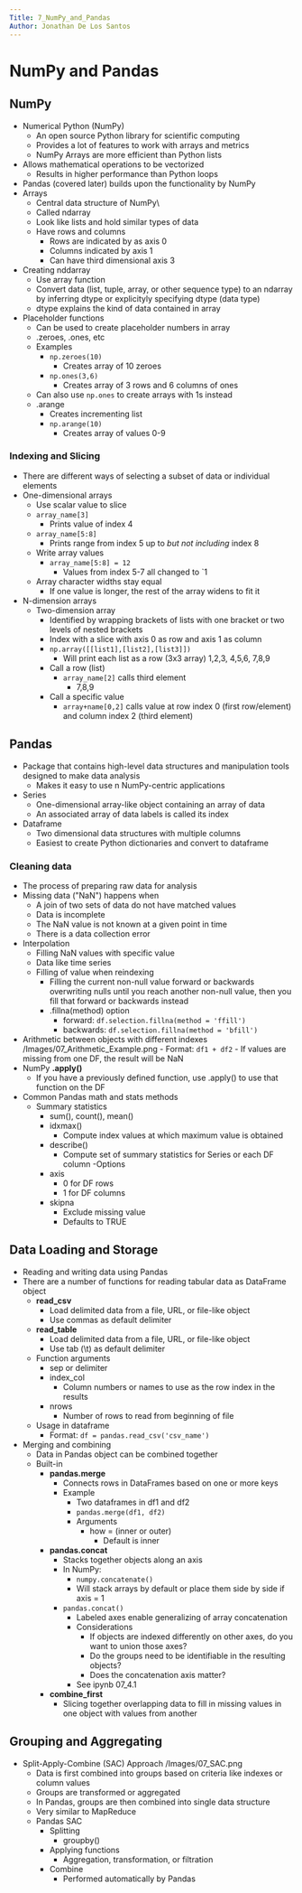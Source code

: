 ```yaml
---
Title: 7_NumPy_and_Pandas
Author: Jonathan De Los Santos
---
```

# NumPy and Pandas
## NumPy
- Numerical Python (NumPy)
	- An open source Python library for scientific computing
	- Provides a lot of features to work with arrays and metrics
	- NumPy Arrays are more efficient than Python lists
- Allows mathematical operations to be vectorized
	- Results in higher performance than Python loops
- Pandas (covered later) builds upon the functionality by NumPy
- Arrays
	- Central data structure of NumPy\
	- Called ndarray
	- Look like lists and hold similar types of data
	- Have rows and columns
		- Rows are indicated by as axis 0
		- Columns indicated by axis 1
		- Can have third dimensional axis 3
- Creating nddarray
	- Use array function
	- Convert data (list, tuple, array, or other sequence type) to an ndarray by inferring dtype or explicityly specifying dtype (data type)
	- dtype explains the kind of data contained in array
- Placeholder functions
	- Can be used to create placeholder numbers in array
	- .zeroes, .ones, etc
	- Examples
		- `np.zeroes(10)` 
			- Creates array of 10 zeroes
		- `np.ones(3,6)` 
			- Creates array of 3 rows and 6 columns of ones
	- Can also use `np.ones` to create arrays with 1s instead
	- .arange
		- Creates incrementing list
		- `np.arange(10)`
			- Creates array of values 0-9
### Indexing and Slicing
- There are different ways of selecting a subset of data or individual elements
- One-dimensional arrays
	- Use scalar value to slice
	- `array_name[3]`
		- Prints value of index 4
	- `array_name[5:8]`
		- Prints range from index 5 up to *but not including* index 8
	- Write array values
		- `array_name[5:8] = 12`
			- Values from index 5-7 all changed to `1
	- Array character widths stay equal
		- If one value is longer, the rest of the array widens to fit it
- N-dimension arrays
	- Two-dimension array
		- Identified by wrapping brackets of lists with one bracket or two levels of nested brackets
		- Index with a slice with axis 0 as row and axis 1 as column
		- `np.array([[list1],[list2],[list3]])`
			- Will print each list as a row (3x3 array)
				1,2,3,
				4,5,6,
				7,8,9
		- Call a row (list)
			- `array_name[2]` calls third element
				- 7,8,9
		- Call a specific value
			- `array+name[0,2]` calls value at row index 0 (first row/element) and column index 2 (third element)
## Pandas
- Package that contains high-level data structures and manipulation tools designed to make data analysis
	- Makes it easy to use n NumPy-centric applications
- Series
	- One-dimensional array-like object containing an array of data
	- An associated array of data labels is called its index
- Dataframe
	- Two dimensional data structures with multiple columns
	- Easiest to create Python dictionaries and convert to dataframe
### Cleaning data
- The process of preparing raw data for analysis
- Missing data ("NaN") happens when
	- A join of two sets of data do not have matched values
	- Data is incomplete
	- The NaN value is not known at a given point in time
	- There is a data collection error
- Interpolation
	- Filling NaN values with specific value
	- Data like time series
	- Filling of value when reindexing
		- Filling the current non-null value forward or backwards overwriting nulls until you reach another non-null value, then you fill that forward or backwards instead
		- .fillna(method) option
			- forward: `df.selection.fillna(method = 'ffill')`
			- backwards: `df.selection.fillna(method = 'bfill')`
- Arithmetic between objects with different indexes
		/Images/07_Arithmetic_Example.png
		- Format: `df1 + df2`
		- If values are missing from one DF, the result will be NaN
- NumPy **.apply()**
	- If you have a previously defined function, use .apply() to use that function on the DF
- Common Pandas math and stats methods
	- Summary statistics
		- sum(), count(), mean()
		- idxmax()
			- Compute index values at which maximum value is obtained
		- describe()
			- Compute set of summary statistics for Series or each DF column
	-Options 
		- axis
			- 0 for DF rows
			- 1 for DF columns
		- skipna
			- Exclude missing value
			- Defaults to TRUE
## Data Loading and Storage
- Reading and writing data using Pandas
- There are a number of functions for reading tabular data as DataFrame object
	- **read_csv**
		- Load delimited data from a file, URL, or file-like object
		- Use commas as default delimiter
	- **read_table**
		- Load delimited data from a file, URL, or file-like object
		- Use tab (\t) as default delimiter
	- Function arguments
		- sep or delimiter
		- index_col
			- Column numbers or names to use as the row index in the results
		- nrows
			- Number of rows to read from beginning of file
	- Usage in dataframe
		- Format: `df = pandas.read_csv('csv_name')`
- Merging and combining
	- Data in Pandas object can be combined together
	- Built-in
		- **pandas.merge**
			- Connects rows in DataFrames based on one or more keys
			- Example
				- Two dataframes in df1 and df2
				- `pandas.merge(df1, df2)`
				- Arguments
					- how = (inner or outer)
						- Default is inner
		- **pandas.concat**
			- Stacks together objects along an axis
			- In NumPy:
				- `numpy.concatenate()`
				- Will stack arrays by default or place them side by side if axis = 1
			- `pandas.concat()`
				- Labeled axes enable generalizing of array concatenation
				- Considerations
					- If objects are indexed differently on other axes, do you want to union those axes?
					- Do the groups need to be identifiable in the resulting objects?
					- Does the concatenation axis matter?
				- See ipynb 07_4.1
		- **combine_first**
			- Slicing together overlapping data to fill in missing values in one object with values from another 
## Grouping and Aggregating
- Split-Apply-Combine (SAC) Approach
		/Images/07_SAC.png
	- Data is first combined into groups based on criteria like indexes or column values
	- Groups are transformed or aggregated 
	- In Pandas, groups are then combined into single data structure
	- Very similar to MapReduce
	- Pandas SAC
		- Splitting
			- groupby()
		- Applying functions
			- Aggregation, transformation, or filtration
		- Combine
			- Performed automatically by Pandas